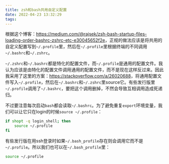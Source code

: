 ```yaml
---
title: zsh和bash共用自定义配置
date: 2022-04-23 13:32:29
tags:
---
```


根据这个博客：<https://medium.com/@rajsek/zsh-bash-startup-files-loading-order-bashrc-zshrc-etc-e30045652f2e>，正规的做法应该是将共用的自定义配置写到`~/.profile`里，然后在`~/.profile`里根据终端的不同调用`~/.bashrc`和`~/.zshrc`。

`~/.zshrc`和`~/.bashrc`都是特化的配置文件，而`~/.profile`是通用的配置文件。我认为应该是由特化的配置文件调用通用的配置文件，而不是现在这样反过来。因此我采用了这里的方案：<https://stackoverflow.com/a/26020688>，将通用配置文件写入`~/.profile`，然后在`~/.bashrc`和`~/.zshrc`里source它。有些发行版里`~/.profile`调用了`~/.bashrc`，要把这个调用删掉，不然会导致互相调用造成死递归。

不过要注意每次启动`bash`都会读取`~/.bashrc`。为了避免重复`export`环境变量，我们可以让它只在login的时候`source ~/.profile`：

```bash
if shopt -q login_shell; then
	source ~/.profile
fi
```

有些发行版在用ssh登录时如果`~/.bash_profile`存在则会调用它而不是`~/.profile`。所以我们也可以在`~/.bash_profile`里：

```bash
source ~/.profile
```
